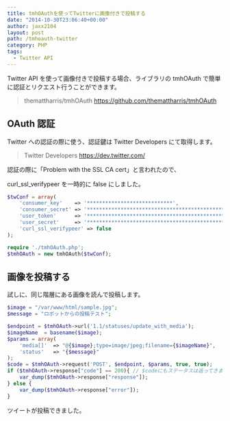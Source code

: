 ```yaml
---
title: tmhOAuthを使ってTwitterに画像付きで投稿する
date: "2014-10-30T23:06:40+00:00"
author: jaxx2104
layout: post
path: /tmhoauth-twitter
category: PHP
tags:
  - Twitter API
---
```


Twitter API を使って画像付きで投稿する場合、ライブラリの tmhOAuth で簡単に認証とリクエスト行うことができます。

> themattharris/tmhOAuth
> https://github.com/themattharris/tmhOAuth

## OAuth 認証

Twitter への認証の際に使う、認証鍵は Twitter Developers にて取得します。

> Twitter Developers
> https://dev.twitter.com/

<!--more-->

認証の際に「Problem with the SSL CA cert」と言われたので、

curl_ssl_verifypeer を一時的に false にしました。

```php
$twConf = array(
    'consumer_key'    => '****************************',
    'consumer_secret' => '**************************************************',
    'user_token'      => '**************************************************',
    'user_secret'     => '*********************************************',
    'curl_ssl_verifypeer' => false
);

require './tmhOAuth.php';
$tmhOAuth = new tmhOAuth($twConf);
```

## 画像を投稿する

試しに、同じ階層にある画像を読んで投稿します。

```php
$image = "/var/www/html/sample.jpg";
$message = "ロボットからの投稿テスト";

$endpoint = $tmhOAuth->url('1.1/statuses/update_with_media');
$imageName  = basename($image);
$params = array(
    'media[]'  => "@{$image};type=image/jpeg;filename={$imageName}",
    'status'   => "{$message}"
);
$code = $tmhOAuth->request('POST', $endpoint, $params, true, true);
if ($tmhOAuth->response["code"] == 200){ // $codeにもステータスは返ってきます
    var_dump($tmhOAuth->response["response"]);
} else {
    var_dump($tmhOAuth->response["error"]);
}
```

ツイートが投稿できました。
